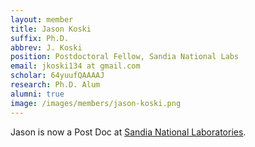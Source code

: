 ```yaml
---
layout: member
title: Jason Koski
suffix: Ph.D.
abbrev: J. Koski
position: Postdoctoral Fellow, Sandia National Labs
email: jkoski134 at gmail.com
scholar: 64yuufQAAAAJ
research: Ph.D. Alum
alumni: true
image: /images/members/jason-koski.png
---
```


Jason is now a Post Doc at
[Sandia National Laboratories](http://www.sandia.gov/).
